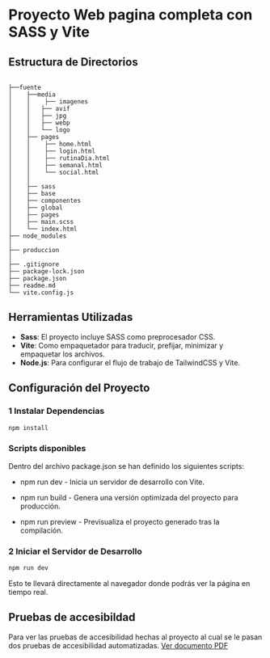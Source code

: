 # Proyecto Web pagina completa con SASS y  Vite

##  Estructura de Directorios
```

├──fuente
│    ├──media
│    │    ├── imagenes
│    │   ├── avif
│    │   ├── jpg
│    │   ├── webp
│    │   └── logo
│    ├── pages
│    │    ├── home.html
│    │    ├── login.html
│    │    ├── rutinaDia.html
│    │    ├── semanal.html
│    │    └── social.html
│    │
│    ├── sass
│    ├── base
│    ├── componentes
│    ├── global
│    ├── pages
│    ├── main.scss
│    └── index.html 
├── node_modules
│
├── produccion
│
├── .gitignore
├── package-lock.json
├── package.json
├── readme.md
└── vite.config.js

```
##  Herramientas Utilizadas

- **Sass**: El proyecto  incluye SASS como preprocesador CSS.
- **Vite**: Como empaquetador para traducir, prefijar, minimizar y empaquetar los archivos.
- **Node.js**: Para configurar el flujo de trabajo de TailwindCSS y Vite.




##  Configuración del Proyecto

### 1️ Instalar Dependencias

```sh
npm install
```

### Scripts disponibles

Dentro del archivo package.json se han definido los siguientes scripts:

- npm run dev - Inicia un servidor de desarrollo con Vite.

- npm run build - Genera una versión optimizada del proyecto para producción.

- npm run preview - Previsualiza el proyecto generado tras la compilación.


### 2️ Iniciar el Servidor de Desarrollo

```sh
npm run dev
```

Esto te llevará directamente al navegador donde podrás ver la página en tiempo real. 

## Pruebas de accesibildad 
Para ver las pruebas de accesibilidad hechas al proyecto al cual se le pasan dos pruebas de accesibilidad automatizadas.
[Ver documento PDF](./Tarea14Accesibilidad.pdf)
